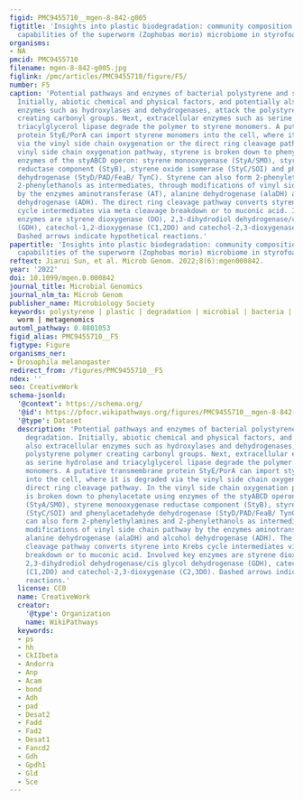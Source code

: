 ```yaml
---
figid: PMC9455710__mgen-8-842-g005
figtitle: 'Insights into plastic biodegradation: community composition and functional
  capabilities of the superworm (Zophobas morio) microbiome in styrofoam feeding trials'
organisms:
- NA
pmcid: PMC9455710
filename: mgen-8-842-g005.jpg
figlink: /pmc/articles/PMC9455710/figure/F5/
number: F5
caption: 'Potential pathways and enzymes of bacterial polystyrene and styrene degradation.
  Initially, abiotic chemical and physical factors, and potentially also extracellular
  enzymes such as hydroxylases and dehydrogenases, attack the polystyrene polymer
  creating carbonyl groups. Next, extracellular enzymes such as serine hydrolase and
  triacylglycerol lipase degrade the polymer to styrene monomers. A putative transmembrane
  protein StyE/PorA can import styrene monomers into the cell, where it is degraded
  via the vinyl side chain oxygenation or the direct ring cleavage pathway. In the
  vinyl side chain oxygenation pathway, styrene is broken down to phenylacetate using
  enzymes of the styABCD operon: styrene monooxygenase (StyA/SMO), styrene monooxygenase
  reductase component (StyB), styrene oxide isomerase (StyC/SOI) and phenylacetadehyde
  dehydrogenase (StyD/PAD/FeaB/ TynC). Styrene can also form 2-phenylethylamines and
  2-phenylethanols as intermediates, through modifications of vinyl side chain pathway
  by the enzymes aminotransferase (AT), alanine dehydrogenase (alaDH) and alcohol
  dehydrogenase (ADH). The direct ring cleavage pathway converts styrene into Krebs
  cycle intermediates via meta cleavage breakdown or to muconic acid. Involved key
  enzymes are styrene dioxygenase (DO), 2,3-dihydrodiol dehydrogenase/cis glycol dehydrogenase
  (GDH), catechol-1,2-dioxygenase (C1,2DO) and catechol-2,3-dioxygenase (C2,3DO).
  Dashed arrows indicate hypothetical reactions.'
papertitle: 'Insights into plastic biodegradation: community composition and functional
  capabilities of the superworm (Zophobas morio) microbiome in styrofoam feeding trials.'
reftext: Jiarui Sun, et al. Microb Genom. 2022;8(6):mgen000842.
year: '2022'
doi: 10.1099/mgen.0.000842
journal_title: Microbial Genomics
journal_nlm_ta: Microb Genom
publisher_name: Microbiology Society
keywords: polystyrene | plastic | degradation | microbial | bacteria | styrofoam |
  worm | metagenomics
automl_pathway: 0.8801053
figid_alias: PMC9455710__F5
figtype: Figure
organisms_ner:
- Drosophila melanogaster
redirect_from: /figures/PMC9455710__F5
ndex: ''
seo: CreativeWork
schema-jsonld:
  '@context': https://schema.org/
  '@id': https://pfocr.wikipathways.org/figures/PMC9455710__mgen-8-842-g005.html
  '@type': Dataset
  description: 'Potential pathways and enzymes of bacterial polystyrene and styrene
    degradation. Initially, abiotic chemical and physical factors, and potentially
    also extracellular enzymes such as hydroxylases and dehydrogenases, attack the
    polystyrene polymer creating carbonyl groups. Next, extracellular enzymes such
    as serine hydrolase and triacylglycerol lipase degrade the polymer to styrene
    monomers. A putative transmembrane protein StyE/PorA can import styrene monomers
    into the cell, where it is degraded via the vinyl side chain oxygenation or the
    direct ring cleavage pathway. In the vinyl side chain oxygenation pathway, styrene
    is broken down to phenylacetate using enzymes of the styABCD operon: styrene monooxygenase
    (StyA/SMO), styrene monooxygenase reductase component (StyB), styrene oxide isomerase
    (StyC/SOI) and phenylacetadehyde dehydrogenase (StyD/PAD/FeaB/ TynC). Styrene
    can also form 2-phenylethylamines and 2-phenylethanols as intermediates, through
    modifications of vinyl side chain pathway by the enzymes aminotransferase (AT),
    alanine dehydrogenase (alaDH) and alcohol dehydrogenase (ADH). The direct ring
    cleavage pathway converts styrene into Krebs cycle intermediates via meta cleavage
    breakdown or to muconic acid. Involved key enzymes are styrene dioxygenase (DO),
    2,3-dihydrodiol dehydrogenase/cis glycol dehydrogenase (GDH), catechol-1,2-dioxygenase
    (C1,2DO) and catechol-2,3-dioxygenase (C2,3DO). Dashed arrows indicate hypothetical
    reactions.'
  license: CC0
  name: CreativeWork
  creator:
    '@type': Organization
    name: WikiPathways
  keywords:
  - ps
  - hh
  - CkIIbeta
  - Andorra
  - Anp
  - Acam
  - bond
  - Adh
  - pad
  - Desat2
  - Fadd
  - Fad2
  - Desat1
  - Fancd2
  - Gdh
  - Gpdh1
  - Gld
  - Sce
---
```

